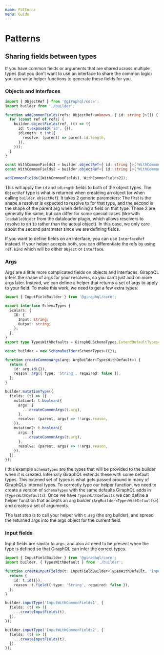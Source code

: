 ```yaml
---
name: Patterns
menu: Guide
---
```


# Patterns

## Sharing fields between types

If you have common fields or arguments that are shared across multiple types (but you don't want to
use an interface to share the common logic) you can write helper functions to generate these fields
for you.

### Objects and Interfaces

```ts
import { ObjectRef } from '@giraphql/core';
import builder from './builder';

function addCommonFields(refs: ObjectRef<unknown, { id: string }>[]) {
  for (const ref of refs) {
    builder.objectFields(ref, (t) => ({
      id: t.exposeID('id', {}),
      idLength: t.int({
        resolve: (parent) => parent.id.length,
      }),
    }));
  }
}

const WithCommonFields1 = builder.objectRef<{ id: string }>('WithCommonFields1').implement({});
const WithCommonFields2 = builder.objectRef<{ id: string }>('WithCommonFields2').implement({});

addCommonFields([WithCommonFields1, WithCommonFields2]);
```

This will apply the `id` and `idLength` fields to both of the object types. The `ObjectRef` type is
what is returned when createing an object (or when calling `builder.objectRef`). It takes 2 generic
parameters: The first is the shape a resolver is expected to resolve to for that type, and the
second is the shape of the parent arg when defining a field on that type. These 2 are generally the
same, but can differ for some special cases (like with `loadableObject` from the dataloader plugin,
which allows resolvers to resolve to an `ID` rather than the actual object). In this case, we only
care about the second parameter since we are defining fields.

If you want to define fields on an interface, you can use `InterfaceRef` instead. If your helper
accepts both, you can differentiate the refs by using `ref.kind` which will be either `Object` or
`Interface`.

### Args

Args are a little more complicated fields on objects and interfaces. GiraphQL infers the shape of
args for your resolvers, so you can't just add on more args later. Instead, we can define a helper
that returns a set of args to apply to your field. To make this work, we need to get a few extra
types:

```ts
import { InputFieldBuilder } from '@giraphql/core';

export interface SchemaTypes {
  Scalars: {
    ID: {
      Input: string;
      Output: string;
    };
  };
}
export type TypesWithDefaults = GiraphQLSchemaTypes.ExtendDefaultTypes<SchemaTypes>;

const builder = new SchemaBuilder<SchemaTypes>({});

function createCommonArgs(arg: ArgBuilder<TypesWithDefault>) {
  return {
    id: arg.id({}),
    reason: arg({ type: 'String', required: false }),
  };
}

builder.mutationType({
  fields: (t) => ({
    mutation1: t.boolean({
      args: {
        ...createCommonArgs(t.arg),
      },
      resolve: (parent, args) => !!args.reason,
    }),
    mutation2: t.boolean({
      args: {
        ...createCommonArgs(t.arg),
      },
      resolve: (parent, args) => !!args.reason,
    }),
  }),
});
```

I this example `SchemaTypes` are the types that will be provided to the builder when it is created.
Internally GiraphQL extends these with some default types. This extened set of types is what gets
passed around in many of GiraphQLs internal types. To correctly type our helper function, we need to
create a version of `SchemaTypes` with the same defaults GiraphQL adds in (`TypesWithDefaults`).
Once we have `TypesWithDefaults` we can define a helper function that accepts an arg builder
(`ArgBuilder<TypesWithDefaults>`) and creates a set of arguments.

The last step is to call your helper with `t.arg` (the arg builder), and spread the returned args
into the args object for the current field.

### Input fields

Input fields are similar to args, and also all need to be present when the type is defined so that
GiraphQL can infer the correct types.

```ts
import { InputFieldBuilder } from '@giraphql/core';
import builder, { TypesWithDefault } from './builder';

function createInputFields(t: InputFieldBuilder<TypesWithDefault, 'InputObject'>) {
  return {
    id: t.id({}),
    reason: t.field({ type: 'String', required: false }),
  };
}

builder.inputType('InputWithCommonFields1', {
  fields: (t) => ({
    ...createInputFields(t),
  }),
});

builder.inputType('InputWithCommonFields2', {
  fields: (t) => ({
    ...createInputFields(t),
  }),
});
```
